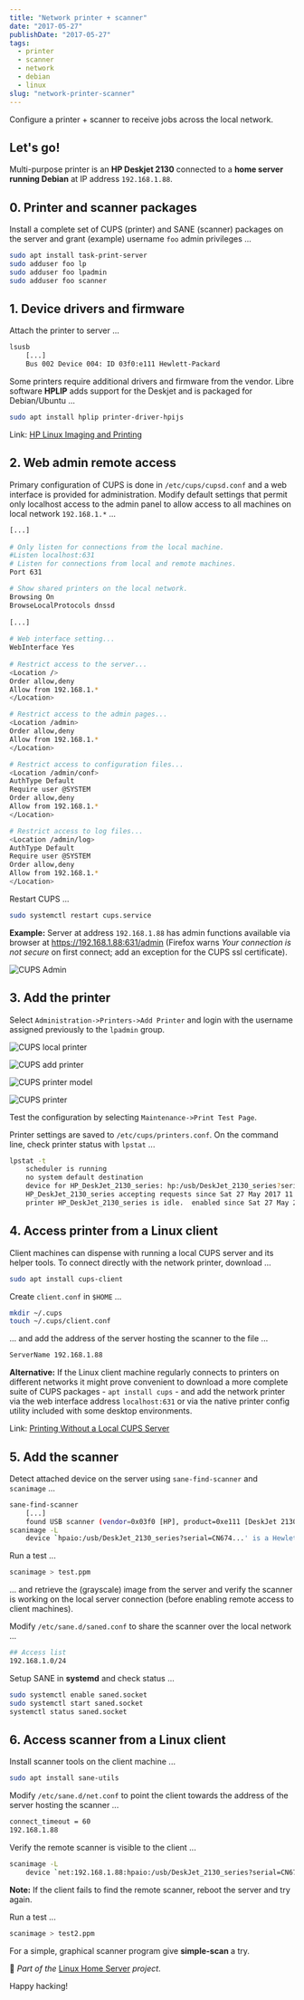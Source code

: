 ```yaml
---
title: "Network printer + scanner"
date: "2017-05-27"
publishDate: "2017-05-27"
tags:
  - printer
  - scanner
  - network
  - debian
  - linux
slug: "network-printer-scanner"
---
```


Configure a printer + scanner to receive jobs across the local network.

## Let's go!

Multi-purpose printer is an **HP Deskjet 2130** connected to a **home server running Debian** at IP address `192.168.1.88`.

## 0. Printer and scanner packages

Install a complete set of CUPS (printer) and SANE (scanner) packages on the server and grant (example) username `foo` admin privileges ...
                                                                                  
```bash                                                                
sudo apt install task-print-server
sudo adduser foo lp                                                      
sudo adduser foo lpadmin                                                 
sudo adduser foo scanner
```

## 1. Device drivers and firmware

Attach the printer to server ...
 
```bash
lsusb
    [...]
    Bus 002 Device 004: ID 03f0:e111 Hewlett-Packard
```

Some printers require additional drivers and firmware from the vendor. Libre software **HPLIP** adds support for the Deskjet and is packaged for Debian/Ubuntu ...

```bash
sudo apt install hplip printer-driver-hpijs
```

Link: [HP Linux Imaging and Printing](http://hplipopensource.com/hplip-web/about.html)

## 2. Web admin remote access

Primary configuration of CUPS is done in `/etc/cups/cupsd.conf` and a web interface is provided for administration. Modify default settings that permit only localhost access to the admin panel to allow access to all machines on local network `192.168.1.*` ... 

```bash
[...]
    
# Only listen for connections from the local machine.
#Listen localhost:631
# Listen for connections from local and remote machines.
Port 631

# Show shared printers on the local network.
Browsing On
BrowseLocalProtocols dnssd
   
[...]
    
# Web interface setting...
WebInterface Yes
    
# Restrict access to the server...
<Location />
Order allow,deny
Allow from 192.168.1.*
</Location>

# Restrict access to the admin pages...
<Location /admin>
Order allow,deny
Allow from 192.168.1.*
</Location>

# Restrict access to configuration files...
<Location /admin/conf>
AuthType Default
Require user @SYSTEM
Order allow,deny
Allow from 192.168.1.*
</Location>

# Restrict access to log files...
<Location /admin/log>
AuthType Default
Require user @SYSTEM
Order allow,deny
Allow from 192.168.1.*
</Location>
```

Restart CUPS ...

```bash
sudo systemctl restart cups.service
```

**Example:** Server at address `192.168.1.88` has admin functions available via browser at https://192.168.1.88:631/admin (Firefox warns *Your connection is not secure* on first connect; add an exception for the CUPS ssl certificate). 

![CUPS Admin](/img/cups-admin.png)

## 3. Add the printer

Select `Administration->Printers->Add Printer` and login with the username assigned previously to the `lpadmin` group.

![CUPS local printer](/img/cups-local-printer.png)

![CUPS add printer](/img/cups-add-printer.png)

![CUPS printer model](/img/cups-printer-model.png)

![CUPS printer](/img/cups-printer.png)

Test the configuration by selecting `Maintenance->Print Test Page`.

Printer settings are saved to `/etc/cups/printers.conf`. On the command line, check printer status with `lpstat` ...

```bash
lpstat -t
    scheduler is running
    no system default destination
    device for HP_DeskJet_2130_series: hp:/usb/DeskJet_2130_series?serial=CN674...
    HP_DeskJet_2130_series accepting requests since Sat 27 May 2017 11:16:37 AM EDT
    printer HP_DeskJet_2130_series is idle.  enabled since Sat 27 May 2017 11:16:37 AM EDT
```

## 4. Access printer from a Linux client

Client machines can dispense with running a local CUPS server and its helper tools. To connect directly with the network printer, download ...

```bash
sudo apt install cups-client
```

Create `client.conf` in `$HOME` ...

```bash
mkdir ~/.cups
touch ~/.cups/client.conf
```

... and add the address of the server hosting the scanner to the file ...

```bash
ServerName 192.168.1.88
```

**Alternative:** If the Linux client machine regularly connects to printers on different networks it might prove convenient to download a more complete suite of CUPS packages - `apt install cups` - and add the network printer via the web interface address `localhost:631` or via the native printer config utility included with some desktop environments.

Link: [Printing Without a Local CUPS Server](https://wiki.debian.org/PrintQueuesCUPS#Printing_Without_a_Local_CUPS_Server)

## 5. Add the scanner

Detect attached device on the server using `sane-find-scanner` and `scanimage` ...

```bash
sane-find-scanner
    [...]
    found USB scanner (vendor=0x03f0 [HP], product=0xe111 [DeskJet 2130 series]) at libusb:002:004
scanimage -L
    device `hpaio:/usb/DeskJet_2130_series?serial=CN674...' is a Hewlett-Packard DeskJet_2130_series all-in-one
```

Run a test ...

```bash
scanimage > test.ppm
```

... and retrieve the (grayscale) image from the server and verify the scanner is working on the local server connection (before enabling remote access to client machines).

Modify `/etc/sane.d/saned.conf` to share the scanner over the local network ...

```bash
## Access list
192.168.1.0/24
```

Setup SANE in **systemd** and check status ...

```bash
sudo systemctl enable saned.socket
sudo systemctl start saned.socket
systemctl status saned.socket
```

## 6. Access scanner from a Linux client

Install scanner tools on the client machine ...

```bash
sudo apt install sane-utils
```

Modify `/etc/sane.d/net.conf` to point the client towards the address of the server hosting the scanner ...

```bash
connect_timeout = 60
192.168.1.88                                                                
```

Verify the remote scanner is visible to the client ...

```bash
scanimage -L
    device `net:192.168.1.88:hpaio:/usb/DeskJet_2130_series?serial=CN674...' is a Hewlett-Packard DeskJet_2130_series all-in-one
```

**Note:** If the client fails to find the remote scanner, reboot the server and try again.

Run a test ...

```bash
scanimage > test2.ppm
```

For a simple, graphical scanner program give **simple-scan** a try.

:penguin: *Part of the* [Linux Home Server](https://www.circuidipity.com/home-server/) *project*.

Happy hacking!

